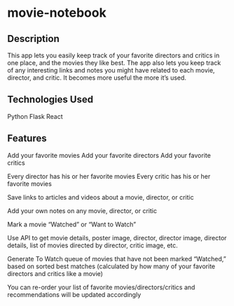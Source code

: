 # movie-notebook

## Description
This app lets you easily keep track of your favorite directors and critics in one place, and the movies they like best. The app also lets you keep track of any interesting links and notes you might have related to each movie, director, and critic. It becomes more useful the more it’s used.

## Technologies Used
Python
Flask
React

## Features
Add your favorite movies
Add your favorite directors
Add your favorite critics

Every director has his or her favorite movies
Every critic has his or her favorite movies

Save links to articles and videos about a movie, director, or critic

Add your own notes on any movie, director, or critic

Mark a movie “Watched” or “Want to Watch”

Use API to get movie details, poster image, director, director image, director details, list of movies directed by director, critic image, etc.

Generate To Watch queue of movies that have not been marked “Watched,” based on sorted best matches (calculated by how many of your favorite directors and critics like a movie)

You can re-order your list of favorite movies/directors/critics and recommendations will be updated accordingly

